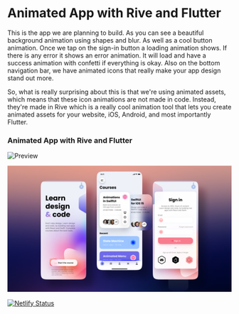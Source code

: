 # Animated App with Rive and Flutter

This is the app we are planning to build. As you can see a beautiful background animation using shapes and blur. As well as a cool button animation. Once we tap on the sign-in button a loading animation shows. If there is any error it shows an error animation. It will load and have a success animation with confetti if everything is okay.
Also on the bottom navigation bar, we have animated icons that really make your app design stand out more.

So, what is really surprising about this is that we're using animated assets, which means that these icon animations are not made in code. Instead, they're made in Rive which is a really cool animation tool that lets you create animated assets for your website, iOS, Android, and most importantly Flutter.

### Animated App with Rive and Flutter

![Preview](/gif.gif)

![App UI](/ui.png)

[![Netlify Status](https://api.netlify.com/api/v1/badges/e840db72-7950-440c-ab4b-4ae88c19d2c2/deploy-status)](https://app.netlify.com/sites/animatedcourse/deploys)
